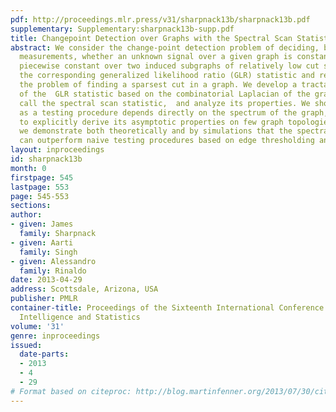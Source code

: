 ```yaml
---
pdf: http://proceedings.mlr.press/v31/sharpnack13b/sharpnack13b.pdf
supplementary: Supplementary:sharpnack13b-supp.pdf
title: Changepoint Detection over Graphs with the Spectral Scan Statistic
abstract: We consider the change-point detection problem of deciding, based on noisy
  measurements, whether an unknown signal over a given graph is constant or is instead
  piecewise constant over two induced subgraphs of relatively low cut size. We analyze
  the corresponding generalized likelihood ratio (GLR) statistic and relate it to
  the problem of finding a sparsest cut in a graph. We develop a tractable relaxation
  of the  GLR statistic based on the combinatorial Laplacian of the graph, which we
  call the spectral scan statistic,  and analyze its properties. We show how its performance
  as a testing procedure depends directly on the spectrum of the graph, and use this  result
  to explicitly derive its asymptotic properties on few graph topologies. Finally,
  we demonstrate both theoretically and by simulations that the spectral scan statistic
  can outperform naive testing procedures based on edge thresholding and χ^2 testing.
layout: inproceedings
id: sharpnack13b
month: 0
firstpage: 545
lastpage: 553
page: 545-553
sections: 
author:
- given: James
  family: Sharpnack
- given: Aarti
  family: Singh
- given: Alessandro
  family: Rinaldo
date: 2013-04-29
address: Scottsdale, Arizona, USA
publisher: PMLR
container-title: Proceedings of the Sixteenth International Conference on Artificial
  Intelligence and Statistics
volume: '31'
genre: inproceedings
issued:
  date-parts:
  - 2013
  - 4
  - 29
# Format based on citeproc: http://blog.martinfenner.org/2013/07/30/citeproc-yaml-for-bibliographies/
---
```

